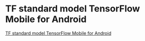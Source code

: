 # TF standard model TensorFlow Mobile for Android
[TF standard model TensorFlow Mobile for Android](https://aiwithcloud.com/2022/09/15/tf_standard_model_tensorflow_mobile_for_android/)